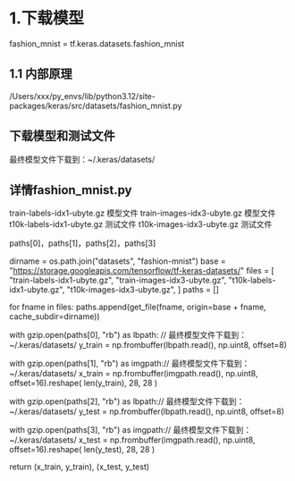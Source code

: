 # 1.下载模型
fashion_mnist = tf.keras.datasets.fashion_mnist
## 1.1 内部原理
/Users/xxx/py_envs/lib/python3.12/site-packages/keras/src/datasets/fashion_mnist.py

## 下载模型和测试文件
最终模型文件下载到：~/.keras/datasets/

## 详情fashion_mnist.py

train-labels-idx1-ubyte.gz 模型文件
train-images-idx3-ubyte.gz 模型文件
t10k-labels-idx1-ubyte.gz 测试文件
t10k-images-idx3-ubyte.gz 测试文件

paths[0]，paths[1]，paths[2]，paths[3]

dirname = os.path.join("datasets", "fashion-mnist")
    base = "https://storage.googleapis.com/tensorflow/tf-keras-datasets/"
    files = [
        "train-labels-idx1-ubyte.gz",
        "train-images-idx3-ubyte.gz",
        "t10k-labels-idx1-ubyte.gz",
        "t10k-images-idx3-ubyte.gz",
    ]
paths = []

for fname in files:
    paths.append(get_file(fname, origin=base + fname, cache_subdir=dirname)) 

with gzip.open(paths[0], "rb") as lbpath: // 最终模型文件下载到：~/.keras/datasets/
    y_train = np.frombuffer(lbpath.read(), np.uint8, offset=8)

with gzip.open(paths[1], "rb") as imgpath:// 最终模型文件下载到：~/.keras/datasets/
    x_train = np.frombuffer(imgpath.read(), np.uint8, offset=16).reshape(
        len(y_train), 28, 28
    )

with gzip.open(paths[2], "rb") as lbpath:// 最终模型文件下载到：~/.keras/datasets/
    y_test = np.frombuffer(lbpath.read(), np.uint8, offset=8)

with gzip.open(paths[3], "rb") as imgpath:// 最终模型文件下载到：~/.keras/datasets/
    x_test = np.frombuffer(imgpath.read(), np.uint8, offset=16).reshape(
        len(y_test), 28, 28
    )

return (x_train, y_train), (x_test, y_test)
